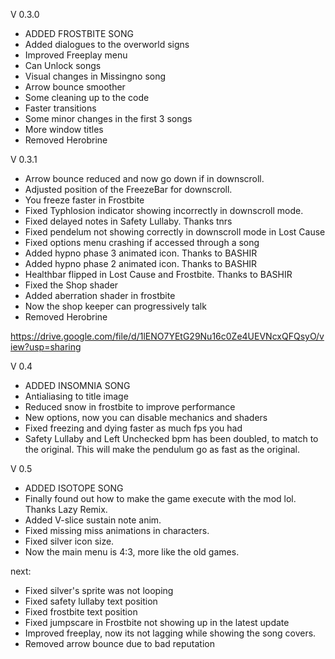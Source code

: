 V 0.3.0

- ADDED FROSTBITE SONG
- Added dialogues to the overworld signs
- Improved Freeplay menu
- Can Unlock songs
- Visual changes in Missingno song
- Arrow bounce smoother
- Some cleaning up to the code
- Faster transitions
- Some minor changes in the first 3 songs
- More window titles
- Removed Herobrine

V 0.3.1

- Arrow bounce reduced and now go down if in downscroll.
- Adjusted position of the FreezeBar for downscroll.
- You freeze faster in Frostbite
- Fixed Typhlosion indicator showing incorrectly in downscroll mode.
- Fixed delayed notes in Safety Lullaby. Thanks tnrs
- Fixed pendelum not showing correctly in downscroll mode in Lost Cause 
- Fixed options menu crashing if accessed through a song
- Added hypno phase 3 animated icon. Thanks to BASHIR
- Added hypno phase 2 animated icon. Thanks to BASHIR
- Healthbar flipped in Lost Cause and Frostbite. Thanks to BASHIR
- Fixed the Shop shader
- Added aberration shader in frostbite
- Now the shop keeper can progressively talk
- Removed Herobrine

https://drive.google.com/file/d/1lENO7YEtG29Nu16c0Ze4UEVNcxQFQsyO/view?usp=sharing

V 0.4

- ADDED INSOMNIA SONG
- Antialiasing to title image
- Reduced snow in frostbite to improve performance
- New options, now you can disable mechanics and shaders
- Fixed freezing and dying faster as much fps you had
- Safety Lullaby and Left Unchecked bpm has been doubled, to match to the original. This will make the pendulum go as fast as the original. 

V 0.5

- ADDED ISOTOPE SONG
- Finally found out how to make the game execute with the mod lol. Thanks Lazy Remix.
- Added V-slice sustain note anim.
- Fixed missing miss animations in characters.
- Fixed silver icon size.
- Now the main menu is 4:3, more like the old games.

next:

- Fixed silver's sprite was not looping
- Fixed safety lullaby text position
- Fixed frostbite text position
- Fixed jumpscare in Frostbite not showing up in the latest update
- Improved freeplay, now its not lagging while showing the song covers.
- Removed arrow bounce due to bad reputation